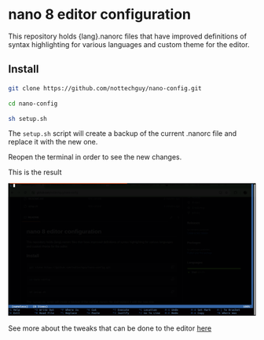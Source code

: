 # nano 8 editor configuration

This repository holds {lang}.nanorc files that have improved definitions of syntax highlighting for various languages and custom theme for the editor.

## Install

```bash
git clone https://github.com/nottechguy/nano-config.git
```
```bash
cd nano-config
```

```bash
sh setup.sh
```

The `setup.sh` script will create a backup of the current .nanorc file and  replace it with the new one.

Reopen the terminal in order to see the new changes.

This is the result

![nano theme](./nano_screenshot.png)

See more about the tweaks that can be done to the editor [here](https://www.nano-editor.org/dist/latest/nanorc.5.html)